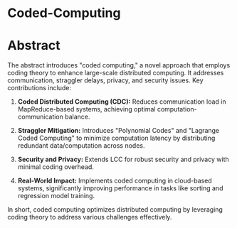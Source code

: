 # Coded-Computing
# Abstract
The abstract introduces "coded computing," a novel approach that employs coding theory to enhance large-scale distributed computing. It addresses communication, straggler delays, privacy, and security issues. Key contributions include:

1. **Coded Distributed Computing (CDC):** Reduces communication load in MapReduce-based systems, achieving optimal computation-communication balance.

2. **Straggler Mitigation:** Introduces "Polynomial Codes" and "Lagrange Coded Computing" to minimize computation latency by distributing redundant data/computation across nodes.

3. **Security and Privacy:** Extends LCC for robust security and privacy with minimal coding overhead.

4. **Real-World Impact:** Implements coded computing in cloud-based systems, significantly improving performance in tasks like sorting and regression model training.

In short, coded computing optimizes distributed computing by leveraging coding theory to address various challenges effectively.
